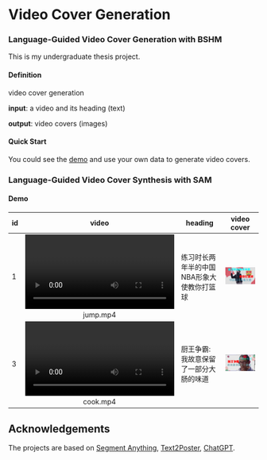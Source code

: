 # Video Cover Generation



### Language-Guided Video Cover Generation with BSHM

This is my undergraduate thesis project.

#### Definition

video cover generation

**input**: a video and its heading (text)

**output**: video covers (images)

#### Quick Start

You could see the [demo](./demo.ipynb) and use your own data to generate video covers.

### Language-Guided Video Cover Synthesis with SAM

#### Demo
|id|video|heading|video cover|
|--|--|--|--|
|1|<video src="./example/demo_videos/jump.mp4" width="300"></video><div align="center">jump.mp4</div>|练习时长两年半的中国NBA形象大使教你打篮球|<img src="misc/cover_8.png" width="300" />|
|3|<video src="./example/demo_videos/cook.mp4" width="300"></video><div align="center">cook.mp4</div>|厨王争霸: 我故意保留了一部分大肠的味道|<img src="misc/cover_5.png" width="300" />|




## Acknowledgements
The projects are based on [Segment Anything](https://github.com/facebookresearch/segment-anything), [Text2Poster](https://github.com/chuhaojin/text2poster-icassp-22), [ChatGPT](https://openai.com/blog/chatgpt).
